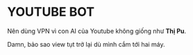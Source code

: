 # YOUTUBE BOT

Nên dùng VPN vì con AI của Youtube không giống như **Thị Pu**.

Damn, bảo sao view tụt trở lại dù mình cắm tới hai máy.

